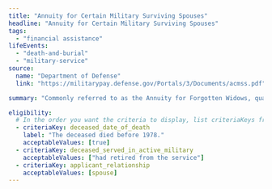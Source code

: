 ```yaml
---
title: "Annuity for Certain Military Surviving Spouses"
headline: "Annuity for Certain Military Surviving Spouses"
tags:
  - "financial assistance"
lifeEvents:
  - "death-and-burial"
  - "military-service"
source:
  name: "Department of Defense"
  link: "https://militarypay.defense.gov/Portals/3/Documents/acmss.pdf"

summary: "Commonly referred to as the Annuity for Forgotten Widows, qualified surviving spouses of members of the Uniformed Services may be eligible for financial support."

eligibility:
  # In the order you want the criteria to display, list criteriaKeys from the csv here, each followed by a comma-separated list of which values indicate eligibility for that criteria. Wrap individual values in quotes if they have inner commas.
  - criteriaKey: deceased_date_of_death
    label: "The deceased died before 1978."
    acceptableValues: [true]
  - criteriaKey: deceased_served_in_active_military
    acceptableValues: ["had retired from the service"]
  - criteriaKey: applicant_relationship
    acceptableValues: [spouse]
---
```

